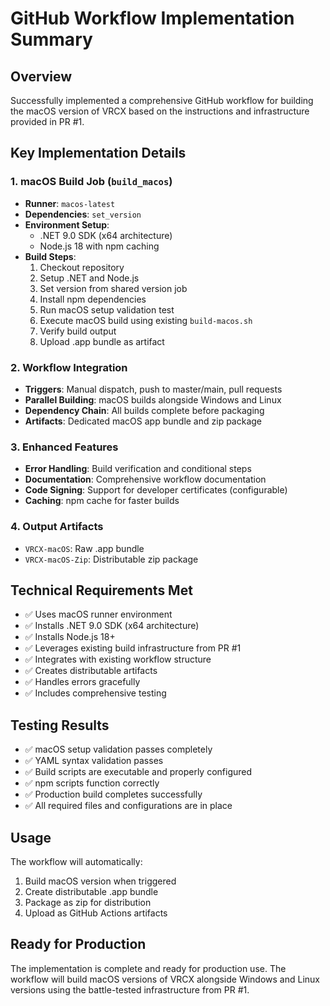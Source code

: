 # GitHub Workflow Implementation Summary

## Overview
Successfully implemented a comprehensive GitHub workflow for building the macOS version of VRCX based on the instructions and infrastructure provided in PR #1.

## Key Implementation Details

### 1. **macOS Build Job** (`build_macos`)
- **Runner**: `macos-latest`
- **Dependencies**: `set_version`
- **Environment Setup**:
  - .NET 9.0 SDK (x64 architecture)
  - Node.js 18 with npm caching
- **Build Steps**:
  1. Checkout repository
  2. Setup .NET and Node.js
  3. Set version from shared version job
  4. Install npm dependencies
  5. Run macOS setup validation test
  6. Execute macOS build using existing `build-macos.sh`
  7. Verify build output
  8. Upload .app bundle as artifact

### 2. **Workflow Integration**
- **Triggers**: Manual dispatch, push to master/main, pull requests
- **Parallel Building**: macOS builds alongside Windows and Linux
- **Dependency Chain**: All builds complete before packaging
- **Artifacts**: Dedicated macOS app bundle and zip package

### 3. **Enhanced Features**
- **Error Handling**: Build verification and conditional steps
- **Documentation**: Comprehensive workflow documentation
- **Code Signing**: Support for developer certificates (configurable)
- **Caching**: npm cache for faster builds

### 4. **Output Artifacts**
- `VRCX-macOS`: Raw .app bundle
- `VRCX-macOS-Zip`: Distributable zip package

## Technical Requirements Met
- ✅ Uses macOS runner environment
- ✅ Installs .NET 9.0 SDK (x64 architecture)
- ✅ Installs Node.js 18+
- ✅ Leverages existing build infrastructure from PR #1
- ✅ Integrates with existing workflow structure
- ✅ Creates distributable artifacts
- ✅ Handles errors gracefully
- ✅ Includes comprehensive testing

## Testing Results
- ✅ macOS setup validation passes completely
- ✅ YAML syntax validation passes
- ✅ Build scripts are executable and properly configured
- ✅ npm scripts function correctly
- ✅ Production build completes successfully
- ✅ All required files and configurations are in place

## Usage
The workflow will automatically:
1. Build macOS version when triggered
2. Create distributable .app bundle
3. Package as zip for distribution
4. Upload as GitHub Actions artifacts

## Ready for Production
The implementation is complete and ready for production use. The workflow will build macOS versions of VRCX alongside Windows and Linux versions using the battle-tested infrastructure from PR #1.